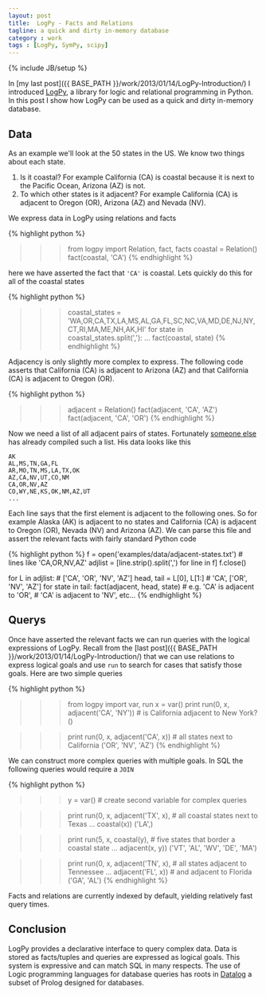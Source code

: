 ```yaml
---
layout: post
title:  LogPy - Facts and Relations
tagline: a quick and dirty in-memory database
category : work 
tags : [LogPy, SymPy, scipy]
---
```

{% include JB/setup %}

In [my last post]({{ BASE_PATH }}/work/2013/01/14/LogPy-Introduction/) I introduced [LogPy](http://github.com/logpy/logpy), a library for logic and relational programming in Python.  In this post I show how LogPy can be used as a quick and dirty in-memory database.


Data
----

As an example we'll look at the 50 states in the US.  We know two things about each state. 

1.  Is it coastal? For example California (CA) is coastal because it is next to the Pacific Ocean, Arizona (AZ) is not.
2.  To which other states is it adjacent?  For example California (CA) is adjacent to Oregon (OR), Arizona (AZ) and Nevada (NV). 

We express data in LogPy using relations and facts

{% highlight python %}
>>> from logpy import Relation, fact, facts
>>> coastal = Relation()
>>> fact(coastal, 'CA')
{% endhighlight %}

here we have asserted the fact that `'CA'` is coastal.  Lets quickly do this for all of the coastal states

{% highlight python %}
>>> coastal_states = 'WA,OR,CA,TX,LA,MS,AL,GA,FL,SC,NC,VA,MD,DE,NJ,NY,CT,RI,MA,ME,NH,AK,HI'
>>> for state in coastal_states.split(','):
...     fact(coastal, state)
{% endhighlight %}

Adjacency is only slightly more complex to express.  The following code asserts that California (CA) is adjacent to Arizona (AZ) and that California (CA) is adjacent to Oregon (OR).

{% highlight python %}
>>> adjacent = Relation()
>>> fact(adjacent, 'CA', 'AZ')
>>> fact(adjacent, 'CA', 'OR')
{% endhighlight %}

Now we need a list of all adjacent pairs of states.  Fortunately [someone else](http://writeonly.wordpress.com/2009/03/20/adjacency-list-of-states-of-the-united-states-us/) has already compiled such a list.  His data looks like this

    AK
    AL,MS,TN,GA,FL
    AR,MO,TN,MS,LA,TX,OK
    AZ,CA,NV,UT,CO,NM
    CA,OR,NV,AZ
    CO,WY,NE,KS,OK,NM,AZ,UT
    ...

Each line says that the first element is adjacent to the following ones.  So for example Alaska (AK) is adjacent to no states and California (CA) is adjacent to Oregon (OR), Nevada (NV) and Arizona (AZ).  We can parse this file and assert the relevant facts with fairly standard Python code 

{% highlight python %}
f = open('examples/data/adjacent-states.txt')  # lines like 'CA,OR,NV,AZ'
adjlist = [line.strip().split(',') for line in f]
f.close()

for L in adjlist:                   # ['CA', 'OR', 'NV', 'AZ']
    head, tail = L[0], L[1:]        # 'CA', ['OR', 'NV', 'AZ']
    for state in tail:
        fact(adjacent, head, state) # e.g. 'CA' is adjacent to 'OR',
                                    #      'CA' is adjacent to 'NV', etc...
{% endhighlight %}

Querys
------

Once have asserted the relevant facts we can run queries with the logical expressions of LogPy.  Recall from the [last post]({{ BASE_PATH }}/work/2013/01/14/LogPy-Introduction/) that we can use relations to express logical goals and use `run` to search for cases that satisfy those goals.  Here are two simple queries 

{% highlight python %}
>>> from logpy import var, run
>>> x = var()
>>> print run(0, x, adjacent('CA', 'NY')) # is California adjacent to New York?
()

>>> print run(0, x, adjacent('CA', x))    # all states next to California
('OR', 'NV', 'AZ')
{% endhighlight %}

We can construct more complex queries with multiple goals.  In SQL the following queries would require a `JOIN`

{% highlight python %}
>>> y = var()  # create second variable for complex queries

>>> print run(0, x, adjacent('TX', x),    # all coastal states next to Texas
...                 coastal(x))
('LA',)

>>> print run(5, x, coastal(y),           # five states that border a coastal state
...                 adjacent(x, y))
('VT', 'AL', 'WV', 'DE', 'MA')

>>> print run(0, x, adjacent('TN', x),    # all states adjacent to Tennessee
...                 adjacent('FL', x))    #        and adjacent to Florida
('GA', 'AL')
{% endhighlight %}

Facts and relations are currently indexed by default, yielding relatively fast query times.


Conclusion
----------

LogPy provides a declarative interface to query complex data.  Data is stored
as facts/tuples and queries are expressed as logical goals.  This system is
expressive and can match SQL in many respects.  The use of Logic programming languages for database queries has roots in [Datalog](http://en.wikipedia.org/wiki/Datalog) a subset of Prolog designed for databases.
